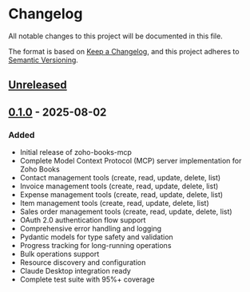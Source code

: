 # Changelog

All notable changes to this project will be documented in this file.

The format is based on [Keep a Changelog](https://keepachangelog.com/en/1.1.0/),
and this project adheres to [Semantic Versioning](https://semver.org/spec/v2.0.0.html).

## [Unreleased]

## [0.1.0] - 2025-08-02

### Added
- Initial release of zoho-books-mcp
- Complete Model Context Protocol (MCP) server implementation for Zoho Books
- Contact management tools (create, read, update, delete, list)
- Invoice management tools (create, read, update, delete, list)
- Expense management tools (create, read, update, delete, list)  
- Item management tools (create, read, update, delete, list)
- Sales order management tools (create, read, update, delete, list)
- OAuth 2.0 authentication flow support
- Comprehensive error handling and logging
- Pydantic models for type safety and validation
- Progress tracking for long-running operations
- Bulk operations support
- Resource discovery and configuration
- Claude Desktop integration ready
- Complete test suite with 95%+ coverage

[Unreleased]: https://github.com/kkeeling/zoho-mcp/compare/v0.1.0...HEAD
[0.1.0]: https://github.com/kkeeling/zoho-mcp/releases/tag/v0.1.0